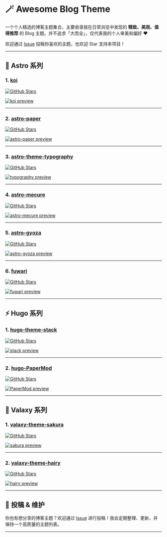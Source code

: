 # 🪄 Awesome Blog Theme

一个个人精选的博客主题集合，主要收录我在日常浏览中发现的 **精致、美观、值得推荐** 的 Blog 主题。并不追求「大而全」，仅代表我的个人审美和偏好 ❤️

欢迎通过 [Issue](https://github.com/Axi404/Awesome-Blog-Theme/issues) 投稿你喜欢的主题，也欢迎 Star 支持本项目！

---

## 🚀 Astro 系列

### 1. [koi](https://github.com/tcdw/koi)

[![GitHub Stars](https://img.shields.io/github/stars/tcdw/koi?style=flat&logo=github&color=ff6b6b&labelColor=282c34)](https://github.com/tcdw/koi)

[![koi preview](https://pic.axi404.top/image.6m467xm2db.webp)](https://tcdw.github.io/koi/)

---

### 2. [astro-paper](https://github.com/satnaing/astro-paper)

[![GitHub Stars](https://img.shields.io/github/stars/satnaing/astro-paper?style=flat&logo=github&color=4ecdc4&labelColor=282c34)](https://github.com/satnaing/astro-paper)

[![astro-paper preview](https://pic.axi404.top/image.41ybvamj1m.webp)](https://astro-paper.pages.dev/)

---

### 3. [astro-theme-typography](https://github.com/moeyua/astro-theme-typography)

[![GitHub Stars](https://img.shields.io/github/stars/moeyua/astro-theme-typography?style=flat&logo=github&color=a855f7&labelColor=282c34)](https://github.com/moeyua/astro-theme-typography)

[![typography preview](https://pic.axi404.top/image.6wr0131hrn.webp)](https://astro-theme-typography.vercel.app/)

---

### 4. [astro-mecure](https://github.com/izmttk/astro-mecure)

[![GitHub Stars](https://img.shields.io/github/stars/izmttk/astro-mecure?style=flat&logo=github&color=06b6d4&labelColor=282c34)](https://github.com/izmttk/astro-mecure)

[![astro-mecure preview](https://pic.axi404.top/image.8adj54n12t.webp)](https://suborbit.net/)

---

### 5. [astro-gyoza](https://github.com/lxchapu/astro-gyoza)

[![GitHub Stars](https://img.shields.io/github/stars/lxchapu/astro-gyoza?style=flat&logo=github&color=f59e0b&labelColor=282c34)](https://github.com/lxchapu/astro-gyoza)

[![astro-gyoza preview](https://pic.axi404.top/image.2yymkf1rs8.webp)](https://gyoza.lxchapu.com/)

---

### 6. [fuwari](https://github.com/saicaca/fuwari)

[![GitHub Stars](https://img.shields.io/github/stars/saicaca/fuwari?style=flat&logo=github&color=ec4899&labelColor=282c34)](https://github.com/saicaca/fuwari)

[![fuwari preview](https://pic.axi404.top/image.9dd8g0jv8h.webp)](https://fuwari.vercel.app/)

---

## ⚡ Hugo 系列

### 1. [hugo-theme-stack](https://github.com/CaiJimmy/hugo-theme-stack)

[![GitHub Stars](https://img.shields.io/github/stars/CaiJimmy/hugo-theme-stack?style=flat&logo=github&color=8b5cf6&labelColor=282c34)](https://github.com/CaiJimmy/hugo-theme-stack)

[![stack preview](https://pic.axi404.top/image.4g4rm6ndor.webp)](https://demo.stack.jimmycai.com/)

---

### 2. [hugo-PaperMod](https://github.com/adityatelange/hugo-PaperMod)

[![GitHub Stars](https://img.shields.io/github/stars/adityatelange/hugo-PaperMod?style=flat&logo=github&color=f97316&labelColor=282c34)](https://github.com/adityatelange/hugo-PaperMod)

[![PaperMod preview](https://pic.axi404.top/image.64e4jdfcna.webp)](https://adityatelange.github.io/hugo-PaperMod/)

---

## 🌸 Valaxy 系列

### 1. [valaxy-theme-sakura](https://github.com/WRXinYue/valaxy-theme-sakura)

[![GitHub Stars](https://img.shields.io/github/stars/WRXinYue/valaxy-theme-sakura?style=flat&logo=github&color=ff69b4&labelColor=282c34)](https://github.com/WRXinYue/valaxy-theme-sakura)

[![sakura preview](https://pic.axi404.top/image.4g4rm6mkmw.webp)](https://sakura.valaxy.site/)

---

### 2. [valaxy-theme-hairy](https://github.com/hairyf/valaxy-theme-hairy)

[![GitHub Stars](https://img.shields.io/github/stars/hairyf/valaxy-theme-hairy?style=flat&logo=github&color=10b981&labelColor=282c34)](https://github.com/hairyf/valaxy-theme-hairy)

[![hairy preview](https://pic.axi404.top/image.7w73ea0bsy.webp)](https://hairy.blog/)

---

## 📮 投稿 & 维护

你也有想分享的博客主题？欢迎通过 [Issue](https://github.com/你的仓库/issues) 进行投稿！我会定期整理、更新，并保持一个高质量的主题列表。

---
